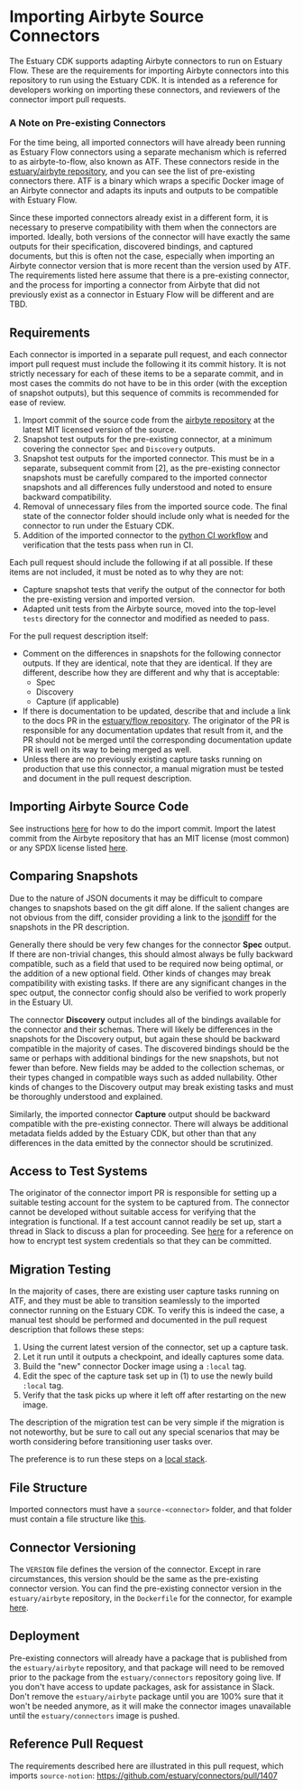 # Importing Airbyte Source Connectors

The Estuary CDK supports adapting Airbyte connectors to run on Estuary Flow. These are the
requirements for importing Airbyte connectors into this repository to run using the Estuary CDK. It
is intended as a reference for developers working on importing these connectors, and reviewers of
the connector import pull requests.

### A Note on Pre-existing Connectors

For the time being, all imported connectors will have already been running as Estuary Flow
connectors using a separate mechanism which is referred to as airbyte-to-flow, also known as ATF.
These connectors reside in the [estuary/airbyte repository](https://github.com/estuary/airbyte), and
you can see the list of pre-existing connectors there. ATF is a binary which wraps a specific Docker
image of an Airbyte connector and adapts its inputs and outputs to be compatible with Estuary Flow.

Since these imported connectors already exist in a different form, it is necessary to preserve
compatibility with them when the connectors are imported. Ideally, both versions of the connector
will have exactly the same outputs for their specification, discovered bindings, and captured
documents, but this is often not the case, especially when importing an Airbyte connector version
that is more recent than the version used by ATF. The requirements listed here assume that there is
a pre-existing connector, and the process for importing a connector from Airbyte that did not
previously exist as a connector in Estuary Flow will be different and are TBD.

## Requirements

Each connector is imported in a separate pull request, and each connector import pull request must
include the following it its commit history. It is not strictly necessary for each of these items to
be a separate commit, and in most cases the commits do not have to be in this order (with the
exception of snapshot outputs), but this sequence of commits is recommended for ease of review.

1. Import commit of the source code from the [airbyte
   repository](https://github.com/airbytehq/airbyte) at the latest MIT licensed version of the
   source.
2. Snapshot test outputs for the pre-existing connector, at a minimum covering the connector `Spec`
   and `Discovery` outputs.
3. Snapshot test outputs for the imported connector. This must be in a separate, subsequent commit
   from [2], as the pre-existing connector snapshots must be carefully compared to the imported
   connector snapshots and all differences fully understood and noted to ensure backward
   compatibility.
4. Removal of unnecessary files from the imported source code. The final state of the connector
   folder should include only what is needed for the connector to run under the Estuary CDK.
5. Addition of the imported connector to the [python CI
   workflow](https://github.com/estuary/connectors/blob/main/.github/workflows/python.yaml) and
   verification that the tests pass when run in CI.

Each pull request should include the following if at all possible. If these items are not included,
it must be noted as to why they are not:
- Capture snapshot tests that verify the output of the connector for both the pre-existing version
  and imported version.
- Adapted unit tests from the Airbyte source, moved into the top-level `tests` directory for the
  connector and modified as needed to pass.

For the pull request description itself:
- Comment on the differences in snapshots for the following connector outputs. If they are
identical, note that they are identical. If they are different, describe how they are different and
why that is acceptable:
    - Spec
    - Discovery
    - Capture (if applicable)
- If there is documentation to be updated, describe that and include a link to the docs PR in the
  [estuary/flow repository](https://github.com/estuary/flow). The originator of the PR is
  responsible for any documentation updates that result from it, and the PR should not be merged
  until the corresponding documentation update PR is well on its way to being merged as well.
- Unless there are no previously existing capture tasks running on production that use this
  connector, a manual migration must be tested and document in the pull request description.

## Importing Airbyte Source Code

See instructions
[here](https://github.com/estuary/connectors/blob/main/python/README.md#pulling-an-open-source-connector-in-tree)
for how to do the import commit. Import the latest commit from the Airbyte repository that has an
MIT license (most common) or any SPDX license listed [here](https://spdx.org/licenses/).

## Comparing Snapshots

Due to the nature of JSON documents it may be difficult to compare changes to snapshots based on the
git diff alone. If the salient changes are not obvious from the diff, consider providing a link to
the
[jsondiff](https://github.com/zgrossbart/jdd?tab=readme-ov-file#load-my-json-data-from-the-internet)
for the snapshots in the PR description.

Generally there should be very few changes for the connector **Spec** output. If there are
non-trivial changes, this should almost always be fully backward compatible, such as a field that
used to be required now being optimal, or the addition of a new optional field. Other kinds of
changes may break compatibility with existing tasks. If there are any significant changes in the
spec output, the connector config should also be verified to work properly in the Estuary UI.

The connector **Discovery** output includes all of the bindings available for the connector and
their schemas. There will likely be differences in the snapshots for the Discovery output, but again
these should be backward compatible in the majority of cases. The discovered bindings should be the
same or perhaps with additional bindings for the new snapshots, but not fewer than before. New
fields may be added to the collection schemas, or their types changed in compatible ways such as
added nullability. Other kinds of changes to the Discovery output may break existing tasks and must
be thoroughly understood and explained.

Similarly, the imported connector **Capture** output should be backward compatible with the
pre-existing connector. There will always be additional metadata fields added by the Estuary CDK,
but other than that any differences in the data emitted by the connector should be scrutinized.

## Access to Test Systems

The originator of the connector import PR is responsible for setting up a suitable testing account
for the system to be captured from. The connector cannot be developed without suitable access for
verifying that the integration is functional. If a test account cannot readily be set up, start a
thread in Slack to discuss a plan for proceeding. See
[here](https://github.com/estuary/connectors/blob/main/python/README.md#encrypting-test-credentials)
for a reference on how to encrypt test system credentials so that they can be committed.

## Migration Testing

In the majority of cases, there are existing user capture tasks running on ATF, and they must be
able to transition seamlessly to the imported connector running on the Estuary CDK. To verify this
is indeed the case, a manual test should be performed and documented in the pull request description
that follows these steps:

1. Using the current latest version of the connector, set up a capture task.
2. Let it run until it outputs a checkpoint, and ideally captures some data.
3. Build the "new" connector Docker image using a `:local` tag.
4. Edit the spec of the capture task set up in (1) to use the newly build `:local` tag.
5. Verify that the task picks up where it left off after restarting on the new image.

The description of the migration test can be very simple if the migration is not noteworthy, but be
sure to call out any special scenarios that may be worth considering before transitioning user tasks
over.

The preference is to run these steps on a [local
stack](https://github.com/estuary/flow/blob/master/Tiltfile).

## File Structure

Imported connectors must have a `source-<connector>` folder, and that folder must contain a file
structure like [this](https://github.com/estuary/connectors/tree/main/source-notion).

## Connector Versioning

The `VERSION` file defines the version of the connector. Except in rare circumstances, this version
should be the same as the pre-existing connector version. You can find the pre-existing connector
version in the `estuary/airbyte` repository, in the `Dockerfile` for the connector, for example
[here](https://github.com/estuary/airbyte/blob/54a7b5838fa6ae045b93f9eef1295386a87f2690/airbyte-integrations/connectors/source-aircall/Dockerfile#L14).

## Deployment

Pre-existing connectors will already have a package that is published from the `estuary/airbyte`
repository, and that package will need to be removed prior to the package from the
`estuary/connectors` repository going live. If you don't have access to update packages, ask for
assistance in Slack. Don't remove the `estuary/airbyte` package until you are 100% sure that it
won't be needed anymore, as it will make the connector images unavailable until the
`estuary/connectors` image is pushed.

## Reference Pull Request

The requirements described here are illustrated in this pull request, which imports `source-notion`:
https://github.com/estuary/connectors/pull/1407
